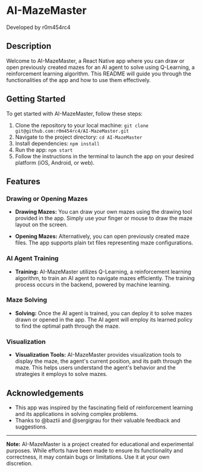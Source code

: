# AI-MazeMaster

Developed by r0m454rc4

## Description
Welcome to AI-MazeMaster, a React Native app where you can draw or open previously created mazes for an AI agent to solve using Q-Learning, a reinforcement learning algorithm. This README will guide you through the functionalities of the app and how to use them effectively.

## Getting Started

To get started with AI-MazeMaster, follow these steps:

1. Clone the repository to your local machine: `git clone git@github.com:r0m454rc4/AI-MazeMaster.git`
2. Navigate to the project directory: `cd AI-MazeMaster`
3. Install dependencies: `npm install`
4. Run the app: `npm start`
5. Follow the instructions in the terminal to launch the app on your desired platform (iOS, Android, or web).

## Features

### Drawing or Opening Mazes

- **Drawing Mazes:** You can draw your own mazes using the drawing tool provided in the app. Simply use your finger or mouse to draw the maze layout on the screen.

- **Opening Mazes:** Alternatively, you can open previously created maze files. The app supports plain txt files representing maze configurations.

### AI Agent Training

- **Training:** AI-MazeMaster utilizes Q-Learning, a reinforcement learning algorithm, to train an AI agent to navigate mazes efficiently. The training process occurs in the backend, powered by machine learning.

### Maze Solving

- **Solving:** Once the AI agent is trained, you can deploy it to solve mazes drawn or opened in the app. The AI agent will employ its learned policy to find the optimal path through the maze.

### Visualization

- **Visualization Tools:** AI-MazeMaster provides visualization tools to display the maze, the agent's current position, and its path through the maze. This helps users understand the agent's behavior and the strategies it employs to solve mazes.

## Acknowledgements

- This app was inspired by the fascinating field of reinforcement learning and its applications in solving complex problems.
- Thanks to @baztii and @sergigrau for their valuable feedback and suggestions.

---

**Note:** AI-MazeMaster is a project created for educational and experimental purposes. While efforts have been made to ensure its functionality and correctness, it may contain bugs or limitations. Use it at your own discretion.